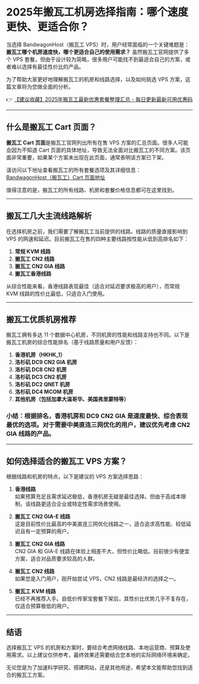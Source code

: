 # 2025年搬瓦工机房选择指南：哪个速度更快、更适合你？

当选择 BandwagonHost（搬瓦工 VPS）时，用户经常面临的一个关键难题是：**搬瓦工哪个机房速度快，哪个更适合自己的使用需求？** 虽然搬瓦工官网提供了多个 VPS 套餐，但由于设计较为简略，很多用户可能找不到最适合自己的方案，或者难以选择有最佳性价比的产品。

为了帮助大家更好地理解搬瓦工的机房和线路选择，以及如何挑选 VPS 方案，这篇文章将为您做全面的分析。

👉 [【建议收藏】2025年搬瓦工最新优惠套餐整理汇总 - 每日更新最新可用优惠码](https://bit.ly/banwagon)

---

## 什么是搬瓦工 Cart 页面？

**搬瓦工 Cart 页面**是搬瓦工官网列出所有在售 VPS 方案的汇总页面。很多人可能会因为不知道 Cart 页面的具体地址，导致无法全面对比搬瓦工的不同方案。该页面非常重要，如果某个方案未出现在此页面，通常表明该方案已下架。

请访问以下地址查看搬瓦工的所有套餐选项及其详细信息：  
[BandwagonHost（搬瓦工）Cart 页面地址](https://bit.ly/banwagon)

值得注意的是，搬瓦工的所有线路、机房和套餐价格信息都可在这里找到。

---

## 搬瓦工几大主流线路解析

在选择机房之前，我们需要了解搬瓦工当前提供的线路。线路的质量直接影响到 VPS 的网速和延迟。目前搬瓦工在售的四种主要线路按性能从低到高排名如下：

1. **常规 KVM 线路**  
2. **搬瓦工 CN2 线路**  
3. **搬瓦工 CN2 GIA 线路**  
4. **搬瓦工香港线路**

从综合性能来看，香港线路表现最佳（适合对延迟要求极高的用户），而常规 KVM 线路的性价比最低，只适合入门使用。

---

## 搬瓦工优质机房推荐

搬瓦工拥有多达 11 个数据中心机房，不同机房的性能和线路支持也不同。以下是搬瓦工机房的综合性能排名（基于线路质量和用户反馈）：

1. **香港机房（HKHK_1）**  
2. **洛杉矶 DC9 CN2 GIA 机房**  
3. **洛杉矶 DC8 CN2 机房**  
4. **洛杉矶 DC3 CN2 机房**  
5. **洛杉矶 DC2 QNET 机房**  
6. **洛杉矶 DC4 MCOM 机房**  
7. **其他机房（包括加拿大温哥华、美国弗里蒙特等）**

### 小结：根据排名，香港机房和 DC9 CN2 GIA 是速度最快、综合表现最优的选项。对于需要中美直连三网优化的用户，建议优先考虑 CN2 GIA 线路的产品。

---

## 如何选择适合的搬瓦工 VPS 方案？

根据线路和机房的特点，以下是建议的 VPS 方案选择思路：

1. **香港线路**  
   如果预算充足且需求延迟极低，香港机房无疑是最佳选择。但由于高成本限制，该线路更适合企业或特定性需求场景使用。

2. **搬瓦工 CN2 GIA-E 线路**  
   这是目前性价比最高的中美直连三网优化线路之一，适合追求高性能、较低延迟且有一定预算的用户。

3. **搬瓦工 CN2 GIA 线路**  
   CN2 GIA 和 GIA-E 线路在体验上相差不大，但性价比略低。目前很少有便宜方案，适合对品质要求较高的人群。

4. **搬瓦工 CN2 线路**  
   如果您是入门用户，刚开始尝试 VPS，CN2 线路是最经济的选择之一。

5. **搬瓦工 KVM 线路**  
   已经不再推荐入手。自低价传家宝套餐下架后，其性价比优势几乎不复存在，仅适合预算极低的用户。

---

## 结语

选择搬瓦工 VPS 的机房和方案时，要综合考虑网络线路、本地运营商、预算及使用需求。以上建议仅供参考，最终效果还需要结合您本地的实际网络环境来确定。

无论您是为了加速科学研究、搭建网站，还是其他用途，希望本文能帮助您找到适合的搬瓦工方案。